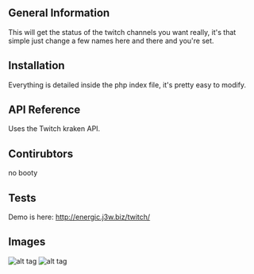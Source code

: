 ## General Information

This will get the status of the twitch channels you want really, it's that simple just change a few names here and there and you're set.

## Installation

Everything is detailed inside the php index file, it's pretty easy to modify.

## API Reference

Uses the Twitch kraken API.

## Contirubtors

no booty

## Tests

Demo is here: http://energic.j3w.biz/twitch/

## Images
![alt tag](http://faaf.me/0hxT/34887f)
![alt tag](http://faaf.me/qmAd/13613e)

